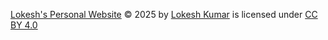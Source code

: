 [Lokesh's Personal Website](https://loke.sh) © 2025 by [Lokesh Kumar](https://github.com/codetit4n) is licensed under [CC BY 4.0](https://creativecommons.org/licenses/by/4.0)
